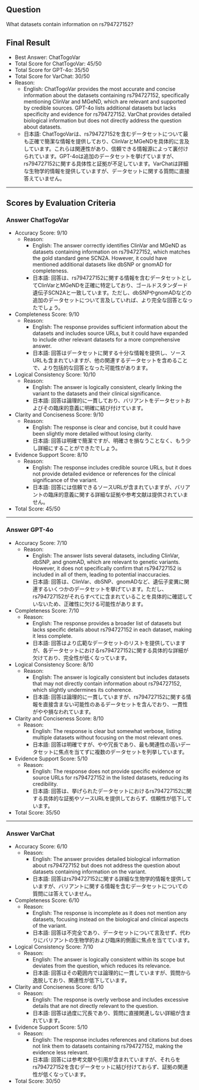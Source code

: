 ## Question

What datasets contain information on rs794727152?

## Final Result

- Best Answer: ChatTogoVar
- Total Score for ChatTogoVar: 45/50
- Total Score for GPT-4o: 35/50
- Total Score for VarChat: 30/50
- Reason:
  - English: ChatTogoVar provides the most accurate and concise information about the datasets containing rs794727152, specifically mentioning ClinVar and MGeND, which are relevant and supported by credible sources. GPT-4o lists additional datasets but lacks specificity and evidence for rs794727152. VarChat provides detailed biological information but does not directly address the question about datasets.
  - 日本語: ChatTogoVarは、rs794727152を含むデータセットについて最も正確で簡潔な情報を提供しており、ClinVarとMGeNDを具体的に言及しています。これらは関連性があり、信頼できる情報源によって裏付けられています。GPT-4oは追加のデータセットを挙げていますが、rs794727152に関する具体性と証拠が不足しています。VarChatは詳細な生物学的情報を提供していますが、データセットに関する質問に直接答えていません。

---

## Scores by Evaluation Criteria

### Answer ChatTogoVar
- Accuracy Score: 9/10
  - Reason: 
    - English: The answer correctly identifies ClinVar and MGeND as datasets containing information on rs794727152, which matches the gold standard gene SCN2A. However, it could have mentioned additional datasets like dbSNP or gnomAD for completeness.
    - 日本語: 回答は、rs794727152に関する情報を含むデータセットとしてClinVarとMGeNDを正確に特定しており、ゴールドスタンダード遺伝子SCN2Aと一致しています。ただし、dbSNPやgnomADなどの追加のデータセットについて言及していれば、より完全な回答となったでしょう。
- Completeness Score: 9/10
  - Reason: 
    - English: The response provides sufficient information about the datasets and includes source URLs, but it could have expanded to include other relevant datasets for a more comprehensive answer.
    - 日本語: 回答はデータセットに関する十分な情報を提供し、ソースURLも含まれていますが、他の関連するデータセットを含めることで、より包括的な回答となった可能性があります。
- Logical Consistency Score: 10/10
  - Reason: 
    - English: The answer is logically consistent, clearly linking the variant to the datasets and their clinical significance.
    - 日本語: 回答は論理的に一貫しており、バリアントをデータセットおよびその臨床的意義に明確に結び付けています。
- Clarity and Conciseness Score: 9/10
  - Reason: 
    - English: The response is clear and concise, but it could have been slightly more detailed without losing clarity.
    - 日本語: 回答は明確で簡潔ですが、明確さを損なうことなく、もう少し詳細にすることができたでしょう。
- Evidence Support Score: 8/10
  - Reason: 
    - English: The response includes credible source URLs, but it does not provide detailed evidence or references for the clinical significance of the variant.
    - 日本語: 回答には信頼できるソースURLが含まれていますが、バリアントの臨床的意義に関する詳細な証拠や参考文献は提供されていません。
- Total Score: 45/50

---

### Answer GPT-4o
- Accuracy Score: 7/10
  - Reason: 
    - English: The answer lists several datasets, including ClinVar, dbSNP, and gnomAD, which are relevant to genetic variants. However, it does not specifically confirm that rs794727152 is included in all of them, leading to potential inaccuracies.
    - 日本語: 回答は、ClinVar、dbSNP、gnomADなど、遺伝子変異に関連するいくつかのデータセットを挙げています。ただし、rs794727152がそれらすべてに含まれていることを具体的に確認していないため、正確性に欠ける可能性があります。
- Completeness Score: 7/10
  - Reason: 
    - English: The response provides a broader list of datasets but lacks specific details about rs794727152 in each dataset, making it less complete.
    - 日本語: 回答はより広範なデータセットのリストを提供していますが、各データセットにおけるrs794727152に関する具体的な詳細が欠けており、完全性が低くなっています。
- Logical Consistency Score: 8/10
  - Reason: 
    - English: The answer is logically consistent but includes datasets that may not directly contain information about rs794727152, which slightly undermines its coherence.
    - 日本語: 回答は論理的に一貫していますが、rs794727152に関する情報を直接含まない可能性のあるデータセットを含んでおり、一貫性がやや損なわれています。
- Clarity and Conciseness Score: 8/10
  - Reason: 
    - English: The response is clear but somewhat verbose, listing multiple datasets without focusing on the most relevant ones.
    - 日本語: 回答は明確ですが、やや冗長であり、最も関連性の高いデータセットに焦点を当てずに複数のデータセットを列挙しています。
- Evidence Support Score: 5/10
  - Reason: 
    - English: The response does not provide specific evidence or source URLs for rs794727152 in the listed datasets, reducing its credibility.
    - 日本語: 回答は、挙げられたデータセットにおけるrs794727152に関する具体的な証拠やソースURLを提供しておらず、信頼性が低下しています。
- Total Score: 35/50

---

### Answer VarChat
- Accuracy Score: 6/10
  - Reason: 
    - English: The answer provides detailed biological information about rs794727152 but does not address the question about datasets containing information on the variant.
    - 日本語: 回答はrs794727152に関する詳細な生物学的情報を提供していますが、バリアントに関する情報を含むデータセットについての質問には答えていません。
- Completeness Score: 6/10
  - Reason: 
    - English: The response is incomplete as it does not mention any datasets, focusing instead on the biological and clinical aspects of the variant.
    - 日本語: 回答は不完全であり、データセットについて言及せず、代わりにバリアントの生物学的および臨床的側面に焦点を当てています。
- Logical Consistency Score: 7/10
  - Reason: 
    - English: The answer is logically consistent within its scope but deviates from the question, which reduces its relevance.
    - 日本語: 回答はその範囲内では論理的に一貫していますが、質問から逸脱しており、関連性が低下しています。
- Clarity and Conciseness Score: 6/10
  - Reason: 
    - English: The response is overly verbose and includes excessive details that are not directly relevant to the question.
    - 日本語: 回答は過度に冗長であり、質問に直接関連しない詳細が含まれています。
- Evidence Support Score: 5/10
  - Reason: 
    - English: The response includes references and citations but does not link them to datasets containing rs794727152, making the evidence less relevant.
    - 日本語: 回答には参考文献や引用が含まれていますが、それらをrs794727152を含むデータセットに結び付けておらず、証拠の関連性が低くなっています。
- Total Score: 30/50